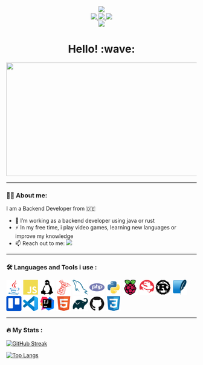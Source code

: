 <div id="header" align="center">
  <img src="https://media4.giphy.com/media/hS42TuYYnANLFR9IRQ/giphy_s.gif?cid=ecf05e474c8qp1s5qy0a5ckmkgx8a039ia9qxcffxt97ewaq&ep=v1_stickers_search&rid=giphy_s.gif&ct=ts" width="100"/>
  <div id="badges">
    <a href="https://discord.gg/XDJ6a6VXYH">
      <img src="https://img.shields.io/badge/Discord-7289da?style=for-the-badge&logo=discord"/>
    </a>
    <a href="https://jxson.de">
      <img src="https://img.shields.io/badge/About--me-A5668B?style=for-the-badge&logo=pinboard">
    </a>
    <a href="https://www.youtube.com/channel/UCdJAYw6Johc6eK_4vKiTayw">
      <img src="https://img.shields.io/badge/Youtube-red?style=for-the-badge&logo=youtube">
    </a>
  </div>
  <img src="https://komarev.com/ghpvc/?username=dev-json&style=for-the-badge&color=A43B3B"/>
  <h1>
    Hello! :wave:
  </h1>
</div>
<div align="center">
  <img src="https://media.giphy.com/media/dWesBcTLavkZuG35MI/giphy.gif" width="600" height="300"/>
</div>

---

### :man_technologist: About me:
I am a Backend Developer from :de: 
- :telescope: I’m working as a backend developer using java or rust
- :zap: In my free time, i play video games, learning new languages or improve my knowledge
- :mailbox: Reach out to me: <a href="mailto::jason.mey11@gmail.com"> <img src="https://img.shields.io/badge/Mail-1bbcfa?style=flat&logo=gmail&logoColor=ffffff"> </a>

---

### :hammer_and_wrench: Languages and Tools i use :
<div>
  <img src="https://github.com/devicons/devicon/blob/master/icons/java/java-original.svg" width="40" height="40">
  <img src="https://github.com/devicons/devicon/blob/master/icons/javascript/javascript-plain.svg" width="40" height="40">
  <img src="https://github.com/devicons/devicon/blob/master/icons/linux/linux-plain.svg" width="40" height="40">
  <img src="https://github.com/devicons/devicon/blob/master/icons/microsoftsqlserver/microsoftsqlserver-plain.svg" width="40" height="40">
  <img src="https://github.com/devicons/devicon/blob/master/icons/mysql/mysql-original.svg" width="40" height="40">
  <img src="https://github.com/devicons/devicon/blob/master/icons/php/php-plain.svg" width="40" height="40">
  <img src="https://github.com/devicons/devicon/blob/master/icons/python/python-original.svg" width="40" height="40">
  <img src="https://github.com/devicons/devicon/blob/master/icons/raspberrypi/raspberrypi-original.svg" width="40" height="40">
  <img src="https://github.com/devicons/devicon/blob/master/icons/redhat/redhat-plain.svg" width="40" height="40">
  <img src="https://github.com/devicons/devicon/blob/master/icons/rust/rust-original.svg" width="40" height="40">
  <img src="https://github.com/devicons/devicon/blob/master/icons/sqlite/sqlite-original.svg" width="40" height="40">
  <img src="https://github.com/devicons/devicon/blob/master/icons/trello/trello-plain.svg" width="40" height="40">
  <img src="https://github.com/devicons/devicon/blob/master/icons/vscode/vscode-original.svg" width="40" height="40">
  <img src="https://github.com/devicons/devicon/blob/master/icons/intellij/intellij-original.svg" width="40" height="40">
  <img src="https://github.com/devicons/devicon/blob/master/icons/html5/html5-original.svg" width="40" height="40">
  <img src="https://github.com/devicons/devicon/blob/master/icons/gradle/gradle-original.svg" width="40" height="40">
  <img src="https://github.com/devicons/devicon/blob/master/icons/github/github-original.svg" width="40" height="40"/>
  <img src="https://github.com/devicons/devicon/blob/master/icons/css3/css3-original.svg" width="40" height="40"/>
  <!--<img src="" width="40" height="40"/>
  <img src="" width="40" height="40"/>
  <img src="" width="40" height="40"/>-->
</div>

---

### :fire: My Stats :
[![GitHub Streak](https://github-readme-streak-stats.herokuapp.com?user=dev-json&theme=dark&hide_border=true)](https://git.io/streak-stats)

[![Top Langs](https://github-readme-stats.vercel.app/api/top-langs/?username=dev-json&show_icons=true&theme=dark&title_color=cd3232&text_color=e8e8e8&locale=en&layout=donut)](https://github.com/anuraghazra/github-readme-stats)

<!--<img src="https://img.shields.io/badge/Java-white?style=for-the-badge">
<img src="https://img.shields.io/badge/rust-black?style=for-the-badge&logo=rust">-->
